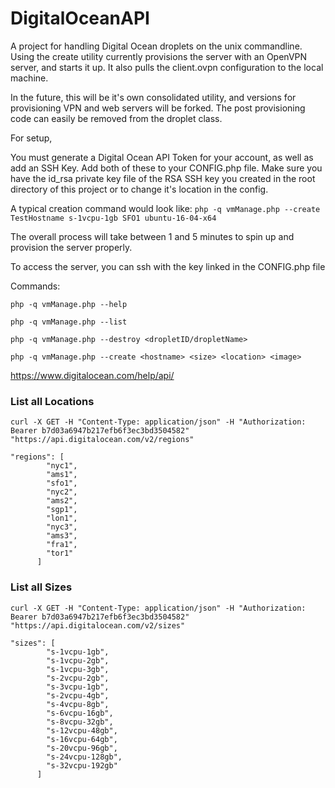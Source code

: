 # DigitalOceanAPI

A project for handling Digital Ocean droplets on the unix commandline. Using the create utility currently provisions the server with an OpenVPN server, and starts it up. It also pulls the client.ovpn configuration to the local machine.

In the future, this will be it's own consolidated utility, and versions for provisioning VPN and web servers will be forked. The post provisioning code can easily be removed from the droplet class.

For setup,

You must generate a Digital Ocean API Token for your account, as well as add an SSH Key.
Add both of these to your CONFIG.php file.
Make sure you have the id_rsa private key file of the RSA SSH key you created in the root directory of this project or to change it's location in the config.

A typical creation command would look like:
`php -q vmManage.php --create TestHostname s-1vcpu-1gb SFO1 ubuntu-16-04-x64`

The overall process will take between 1 and 5 minutes to spin up and provision the server properly.

To access the server, you can ssh with the key linked in the CONFIG.php file


Commands:

```php -q vmManage.php --help```

```php -q vmManage.php --list```

```php -q vmManage.php --destroy <dropletID/dropletName>```

```php -q vmManage.php --create <hostname> <size> <location> <image>```

https://www.digitalocean.com/help/api/

### List all Locations

`curl -X GET -H "Content-Type: application/json" -H "Authorization: Bearer b7d03a6947b217efb6f3ec3bd3504582" "https://api.digitalocean.com/v2/regions"`

```
"regions": [
        "nyc1",
        "ams1",
        "sfo1",
        "nyc2",
        "ams2",
        "sgp1",
        "lon1",
        "nyc3",
        "ams3",
        "fra1",
        "tor1"
      ]
```

### List all Sizes
`curl -X GET -H "Content-Type: application/json" -H "Authorization: Bearer b7d03a6947b217efb6f3ec3bd3504582" "https://api.digitalocean.com/v2/sizes"`

```
"sizes": [
        "s-1vcpu-1gb",
        "s-1vcpu-2gb",
        "s-1vcpu-3gb",
        "s-2vcpu-2gb",
        "s-3vcpu-1gb",
        "s-2vcpu-4gb",
        "s-4vcpu-8gb",
        "s-6vcpu-16gb",
        "s-8vcpu-32gb",
        "s-12vcpu-48gb",
        "s-16vcpu-64gb",
        "s-20vcpu-96gb",
        "s-24vcpu-128gb",
        "s-32vcpu-192gb"
      ]
```
